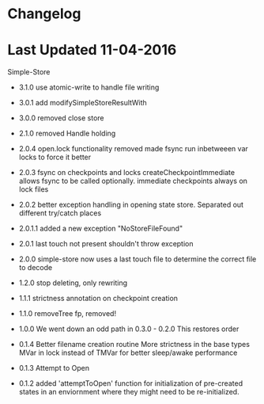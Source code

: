 # Changelog

# Last Updated 11-04-2016	

Simple-Store
+ 3.1.0
  use atomic-write to handle file writing
+ 3.0.1
  add modifySimpleStoreResultWith
+ 3.0.0
  removed close store  
+ 2.1.0
  removed Handle holding
+ 2.0.4
  open.lock functionality removed
  made fsync run inbetweeen var locks to force it better
	
+ 2.0.3
  fsync on checkpoints and locks
  createCheckpointImmediate allows fsync to be called optionally.
  immediate checkpoints always on lock files
	
+ 2.0.2
   better exception handling in opening state store.
   Separated out different try/catch places
+ 2.0.1.1
   added a new exception "NoStoreFileFound"
+ 2.0.1
   last touch not present shouldn't throw exception
+ 2.0.0
   simple-store now uses a last touch file to determine the correct file to decode
+ 1.2.0
   stop deleting, only rewriting
+ 1.1.1
   strictness annotation on checkpoint creation
+ 1.1.0
   removeTree fp, removed!
+ 1.0.0
	We went down an odd path in 0.3.0 - 0.2.0
	This restores order
	
+ 0.1.4
  Better filename creation routine
  More strictness in the base types
  MVar in lock instead of TMVar for better sleep/awake performance

+ 0.1.3
  Attempt to Open
+ 0.1.2
  added 'attemptToOpen' function for initialization of pre-created states in an
  enviornment where they might need to be re-initialized.

